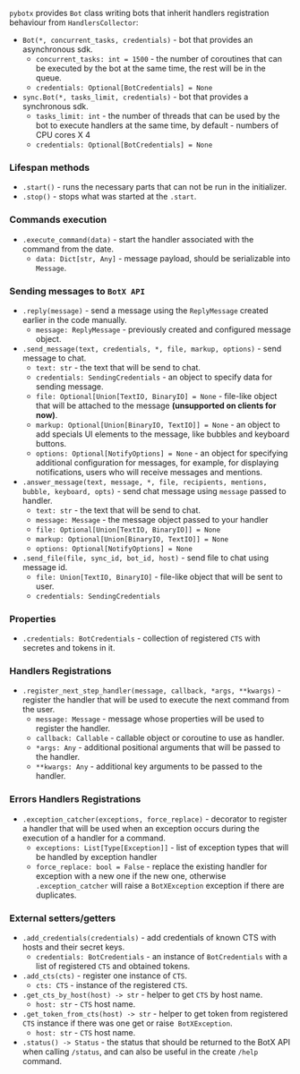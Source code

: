`pybotx` provides `Bot` class writing bots that inherit handlers registration behaviour from `HandlersCollector`:

* `Bot(*, concurrent_tasks, credentials)` - bot that provides an asynchronous sdk.
    * `concurrent_tasks: int = 1500` - the number of coroutines that can be executed by the bot at the same time, the rest will be in the queue.
    * `credentials: Optional[BotCredentials] = None`
* `sync.Bot(*, tasks_limit, credentials)` - bot that provides a synchronous sdk.
    * `tasks_limit: int` - the number of threads that can be used by the bot to execute handlers at the same time, by default - numbers of CPU cores X 4
    * `credentials: Optional[BotCredentials] = None`
    
### Lifespan methods
* `.start()` - runs the necessary parts that can not be run in the initializer.
* `.stop()` -  stops what was started at the `.start`.

### Commands execution
* `.execute_command(data)` - start the handler associated with the command from the date.
    * `data: Dict[str, Any]` - message payload, should be serializable into `Message`.
    
### Sending messages to `BotX API`
* `.reply(message)` - send a message using the `ReplyMessage` created earlier in the code manually.
    * `message: ReplyMessage` - previously created and configured message object.
* `.send_message(text, credentials, *, file, markup, options)` - send message to chat.
    * `text: str` - the text that will be send to chat.
    * `credentials: SendingCredentials` - an object to specify data for sending message.
    * `file: Optional[Union[TextIO, BinaryIO] = None` - file-like object that will be attached to the message <b>(unsupported on clients for now)</b>.
    * `markup: Optional[Union[BinaryIO, TextIO]] = None` - an object to add specials UI elements to the message, like bubbles and keyboard buttons.
    * `options: Optional[NotifyOptions] = None` - an object for specifying additional configuration for messages, for example, 
for displaying notifications, users who will receive messages and mentions.
* `.answer_message(text, message, *, file, recipients, mentions, bubble, keyboard, opts)` - send chat message using `message` passed to handler.
    * `text: str` - the text that will be send to chat.
    * `message: Message` - the message object passed to your handler
    * `file: Optional[Union[TextIO, BinaryIO]] = None`
    * `markup: Optional[Union[BinaryIO, TextIO]] = None`
    * `options: Optional[NotifyOptions] = None`
* `.send_file(file, sync_id, bot_id, host)` - send file to chat using message id.
    * `file: Union[TextIO, BinaryIO]` - file-like object that will be sent to user.
    * `credentials: SendingCredentials`

### Properties

* `.credentials: BotCredentials` - collection of registered `CTS` with secretes and tokens in it.

### Handlers Registrations
* `.register_next_step_handler(message, callback, *args, **kwargs)` - register the handler that will be used to execute the next command from the user.
    * `message: Message` - message whose properties will be used to register the handler.
    * `callback: Callable` - callable object or coroutine to use as handler.
    * `*args: Any` - additional positional arguments that will be passed to the handler.
    * `**kwargs: Any` - additional key arguments to be passed to the handler.

### Errors Handlers Registrations
* `.exception_catcher(exceptions, force_replace)` - decorator to register a handler that will be used when an exception occurs during 
the execution of a handler for a command.
    * `exceptions: List[Type[Exception]]` - list of exception types that will be handled by exception handler
    * `force_replace: bool = False` - replace the existing handler for exception with a new one if the new one, 
otherwise `.exception_catcher` will raise a `BotXException` exception if there are duplicates.

### External setters/getters
* `.add_credentials(credentials)` - add credentials of known CTS with hosts and their secret keys.
    * `credentials: BotCredentials` - an instance of `BotCredentials` with a list of registered `CTS` and obtained tokens.
* `.add_cts(cts)` - register one instance of `CTS`.
    * `cts: CTS` - instance of the registered `CTS`.
* `.get_cts_by_host(host) -> str` - helper to get `CTS` by host name.
    * `host: str` - `CTS` host name.
* `.get_token_from_cts(host) -> str` - helper to get token from registered `CTS` instance if there was one get or raise` BotXException`.
    * `host: str` - `CTS` host name.
* `.status() -> Status` - the status that should be returned to the BotX API when calling `/status`, and can also be useful in the create `/help` command.
